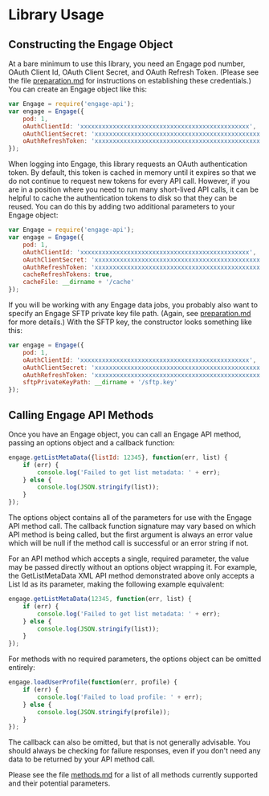Library Usage
=============

Constructing the Engage Object
------------------------------

At a bare minimum to use this library, you need an Engage pod number, OAuth Client Id, OAuth Client Secret, and OAuth Refresh Token. (Please see the file [preparation.md](docs/preparation.md) for instructions on establishing these credentials.) You can create an Engage object like this:

```js
var Engage = require('engage-api');
var engage = Engage({
    pod: 1,
    oAuthClientId: 'xxxxxxxxxxxxxxxxxxxxxxxxxxxxxxxxxxxxxxxxxxxxxxx',
    oAuthClientSecret: 'xxxxxxxxxxxxxxxxxxxxxxxxxxxxxxxxxxxxxxxxxxxxxx',
    oAuthRefreshToken: 'xxxxxxxxxxxxxxxxxxxxxxxxxxxxxxxxxxxxxxxxxxxxxx'
});
```
When logging into Engage, this library requests an OAuth authentication token.  By default, this token is cached in memory until it expires so that we do not continue to request new tokens for every API call.  However, if you are in a position where you need to run many short-lived API calls, it can be helpful to cache the authentication tokens to disk so that they can be reused.  You can do this by adding two additional parameters to your Engage object:

```js
var Engage = require('engage-api');
var engage = Engage({
    pod: 1,
    oAuthClientId: 'xxxxxxxxxxxxxxxxxxxxxxxxxxxxxxxxxxxxxxxxxxxxxxx',
    oAuthClientSecret: 'xxxxxxxxxxxxxxxxxxxxxxxxxxxxxxxxxxxxxxxxxxxxxx',
    oAuthRefreshToken: 'xxxxxxxxxxxxxxxxxxxxxxxxxxxxxxxxxxxxxxxxxxxxxx',
    cacheRefreshTokens: true,
    cacheFile: __dirname + '/cache'
});
```
If you will be working with any Engage data jobs, you probably also want to specify an Engage SFTP private key file path. (Again, see [preparation.md](docs/preparation.md) for more details.) With the SFTP key, the constructor looks something like this:

```js
var engage = Engage({
    pod: 1,
    oAuthClientId: 'xxxxxxxxxxxxxxxxxxxxxxxxxxxxxxxxxxxxxxxxxxxxxxx',
    oAuthClientSecret: 'xxxxxxxxxxxxxxxxxxxxxxxxxxxxxxxxxxxxxxxxxxxxxx',
    oAuthRefreshToken: 'xxxxxxxxxxxxxxxxxxxxxxxxxxxxxxxxxxxxxxxxxxxxxx'
    sftpPrivateKeyPath: __dirname + '/sftp.key'
});
```



Calling Engage API Methods
--------------------------

Once you have an Engage object, you can call an Engage API method, passing an options object and a callback function:

```js
engage.getListMetaData({listId: 12345}, function(err, list) {
    if (err) {
        console.log('Failed to get list metadata: ' + err);
    } else {
        console.log(JSON.stringify(list));
    }
});
```

The options object contains all of the parameters for use with the Engage API method call. The callback function signature may vary based on which API method is being called, but the first argument is always an error value which will be null if the method call is successful or an error string if not.

For an API method which accepts a single, required parameter, the value may be passed directly without an options object wrapping it. For example, the GetListMetaData XML API method demonstrated above only accepts a List Id as its parameter, making the following example equivalent:

```js
engage.getListMetaData(12345, function(err, list) {
    if (err) {
        console.log('Failed to get list metadata: ' + err);
    } else {
        console.log(JSON.stringify(list));
    }
});
```

For methods with no required parameters, the options object can be omitted entirely:

```js
engage.loadUserProfile(function(err, profile) {
    if (err) {
        console.log('Failed to load profile: ' + err);
    } else {
        console.log(JSON.stringify(profile));
    }
});
```

The callback can also be omitted, but that is not generally advisable. You should always be checking for failure responses, even if you don't need any data to be returned by your API method call.

Please see the file [methods.md](docs/methods.md) for a list of all methods currently supported and their potential parameters.

